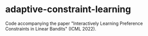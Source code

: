 # adaptive-constraint-learning
Code accompanying the paper "Interactively Learning Preference Constraints in Linear Bandits" (ICML 2022).
